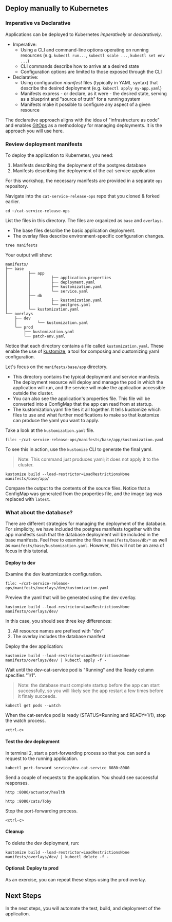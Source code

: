 ## Deploy manually to Kubernetes

### Imperative vs Declarative

Applications can be deployed to Kubernetes _imperatively_ or _declaratively_.
- Imperative:
    - Using a CLI and command-line options operating on running resources (e.g. `kubectl run...`, `kubectl scale ...`, `kubectl set env ...`)
    - CLI commands describe how to arrive at a desired state
    - Configuration options are limited to those exposed through the CLI
- Declarative:
    - Using configuration _manifest_ files (typically in YAML syntax) that describe the desired deployment (e.g. `kubectl apply my-app.yaml`)
    - Manifests express - or declare, as it were - the desired state, serving as a blueprint and "source of truth" for a running system
    - Manifests make it possible to configure any aspect of a given resource

The declarative approach aligns with the idea of "infrastructure as code" and enables [GitOps](https://www.gitops.tech) as a methodology for managing deployments. It is the approach you will use here.

### Review deployment manifests

To deploy the application to Kubernetes, you need:
1. Manifests describing the deployment of the postgres database
2. Manifests describing the deployment of the cat-service application

For this workshop, the necessary manifests are provided in a separate `ops` repository.

Navigate into the `cat-service-release-ops` repo that you cloned & forked earlier.
```execute-all
cd ~/cat-service-release-ops
```

List the files in this directory.
The files are organized as `base` and `overlays`.
- The base files describe the basic application deployment.
- The overlay files describe environment-specific configuration changes.
```execute-1
tree manifests
```

Your output will show:
```
manifests/
├── base
│         ├── app
│         │         ├── application.properties
│         │         ├── deployment.yaml
│         │         ├── kustomization.yaml
│         │         └── service.yaml
│         ├── db
│         │         ├── kustomization.yaml
│         │         └── postgres.yaml
│         └── kustomization.yaml
└── overlays
    ├── dev
    │         └── kustomization.yaml
    └── prod
        ├── kustomization.yaml
        └── patch-env.yaml
```

Notice that each directory contains a file called `kustomization.yaml`.
These enable the use of [kustomize](https://kustomize.io), a tool for composing and customizing yaml configuration.

Let's focus on the `manifests/base/app` directory.
- This directory contains the typical deployment and service manifests.
The deployment resource will deploy and manage the pod in which the application will run, and the service will make the application accessible outside the cluster.
- You can also see the application's properties file.
This file will be converted into a ConfigMap that the app can read from at startup.
- The kustomization.yaml file ties it all together. It tells kustomize which files to use and what further modifications to make so that kustomize can produce the yaml you want to apply.

Take a look at the `kustomization.yaml` file.
```editor:open-file
file: ~/cat-service-release-ops/manifests/base/app/kustomization.yaml
```

To see this in action, use the `kustomize` CLI to generate the final yaml.
> Note: This command just produces yaml; it does not apply it to the cluster.
```execute-1
kustomize build --load-restrictor=LoadRestrictionsNone manifests/base/app/
```

Compare the output to the contents of the source files. Notice that a ConfigMap was generated from the properties file, and the image tag was replaced with `latest`.

### What about the database?

There are different strategies for managing the deployment of the database.
For simplicity, we have included the postgres manifests together with the app manifests such that the database deployment will be included in the base manifests.
Feel free to examine the files in `manifests/base/db/*` as well as `manifests/base/kustomization.yaml`.
However, this will not be an area of focus in this tutorial.

#### Deploy to dev

Examine the dev kustomization configuration.
```editor:open-file
file: ~/cat-service-release-ops/manifests/overlays/dev/kustomization.yaml
```

Preview the yaml that will be generated using the dev overlay.
```execute-1
kustomize build --load-restrictor=LoadRestrictionsNone manifests/overlays/dev/
```

In this case, you should see three key differences:
1. All resource names are prefixed with "dev"
2. The overlay includes the database manifest

Deploy the dev application:
```execute-1
kustomize build --load-restrictor=LoadRestrictionsNone manifests/overlays/dev/ | kubectl apply -f -
```

Wait until the dev-cat-service pod is "Running" and the Ready column specifies "1/1".
> Note: the database must complete startup before the app can start successfully, so you will likely see the app restart a few times before it finaly succeeds.
```execute-1
kubectl get pods --watch
```

When the cat-service pod is ready (STATUS=Running and READY=1/1), stop the watch process.
```execute-1
<ctrl-c>
```

#### Test the dev deployment

In terminal 2, start a port-forwarding process so that you can send a request to the running application.
```execute-2
kubectl port-forward service/dev-cat-service 8080:8080
```

Send a couple of requests to the application.
You should see successful responses.
```execute-1
http :8080/actuator/health
```

```execute-1
http :8080/cats/Toby
```

Stop the port-forwarding process.
```execute-2
<ctrl-c>
```

#### Cleanup

To delete the dev deployment, run:
```execute-1
kustomize build --load-restrictor=LoadRestrictionsNone manifests/overlays/dev/ | kubectl delete -f -
```

#### Optional: Deploy to prod

As an exercise, you can repeat these steps using the prod overlay.

## Next Steps
In the next steps, you will automate the test, build, and deployment of the application.
